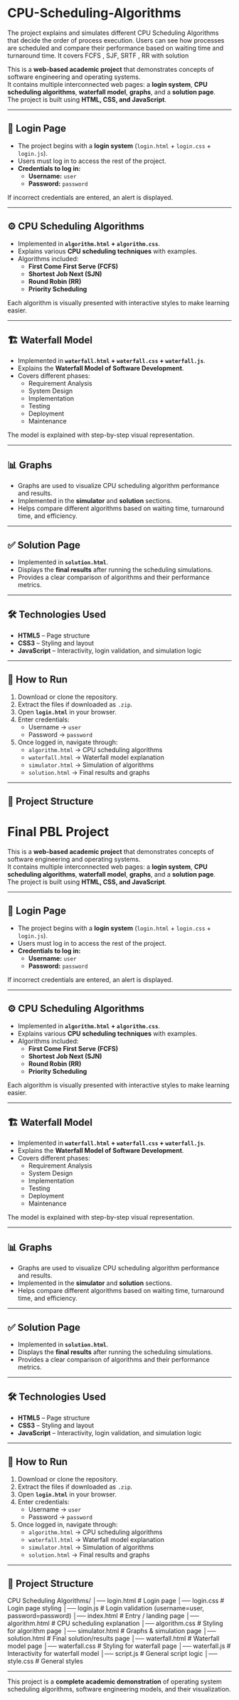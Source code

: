 # CPU-Scheduling-Algorithms
The project explains and simulates different CPU Scheduling Algorithms that decide the order of process execution. Users can see how processes are scheduled and compare their performance based on waiting time and turnaround time. It covers FCFS , SJF, SRTF , RR with solution

This is a **web-based academic project** that demonstrates concepts of software engineering and operating systems.  
It contains multiple interconnected web pages: a **login system**, **CPU scheduling algorithms**, **waterfall model**, **graphs**, and a **solution page**.  
The project is built using **HTML, CSS, and JavaScript**.

---

## 🔑 Login Page
- The project begins with a **login system** (`login.html` + `login.css` + `login.js`).  
- Users must log in to access the rest of the project.  
- **Credentials to log in:**  
  - **Username:** `user`  
  - **Password:** `password`  

If incorrect credentials are entered, an alert is displayed.

---

## ⚙️ CPU Scheduling Algorithms
- Implemented in **`algorithm.html` + `algorithm.css`**.  
- Explains various **CPU scheduling techniques** with examples.  
- Algorithms included:  
  - **First Come First Serve (FCFS)**  
  - **Shortest Job Next (SJN)**  
  - **Round Robin (RR)**  
  - **Priority Scheduling**  

Each algorithm is visually presented with interactive styles to make learning easier.

---

## 🏗️ Waterfall Model
- Implemented in **`waterfall.html` + `waterfall.css` + `waterfall.js`**.  
- Explains the **Waterfall Model of Software Development**.  
- Covers different phases:  
  - Requirement Analysis  
  - System Design  
  - Implementation  
  - Testing  
  - Deployment  
  - Maintenance  

The model is explained with step-by-step visual representation.

---

## 📊 Graphs
- Graphs are used to visualize CPU scheduling algorithm performance and results.  
- Implemented in the **simulator** and **solution** sections.  
- Helps compare different algorithms based on waiting time, turnaround time, and efficiency.

---

## ✅ Solution Page
- Implemented in **`solution.html`**.  
- Displays the **final results** after running the scheduling simulations.  
- Provides a clear comparison of algorithms and their performance metrics.  

---

## 🛠️ Technologies Used
- **HTML5** – Page structure  
- **CSS3** – Styling and layout  
- **JavaScript** – Interactivity, login validation, and simulation logic  

---

## 🚀 How to Run
1. Download or clone the repository.  
2. Extract the files if downloaded as `.zip`.  
3. Open **`login.html`** in your browser.  
4. Enter credentials:  
   - Username → `user`  
   - Password → `password`  
5. Once logged in, navigate through:  
   - `algorithm.html` → CPU scheduling algorithms  
   - `waterfall.html` → Waterfall model explanation  
   - `simulator.html` → Simulation of algorithms  
   - `solution.html` → Final results and graphs  

---

## 📂 Project Structure
# Final PBL Project

This is a **web-based academic project** that demonstrates concepts of software engineering and operating systems.  
It contains multiple interconnected web pages: a **login system**, **CPU scheduling algorithms**, **waterfall model**, **graphs**, and a **solution page**.  
The project is built using **HTML, CSS, and JavaScript**.

---

## 🔑 Login Page
- The project begins with a **login system** (`login.html` + `login.css` + `login.js`).  
- Users must log in to access the rest of the project.  
- **Credentials to log in:**  
  - **Username:** `user`  
  - **Password:** `password`  

If incorrect credentials are entered, an alert is displayed.

---

## ⚙️ CPU Scheduling Algorithms
- Implemented in **`algorithm.html` + `algorithm.css`**.  
- Explains various **CPU scheduling techniques** with examples.  
- Algorithms included:  
  - **First Come First Serve (FCFS)**  
  - **Shortest Job Next (SJN)**  
  - **Round Robin (RR)**  
  - **Priority Scheduling**  

Each algorithm is visually presented with interactive styles to make learning easier.

---

## 🏗️ Waterfall Model
- Implemented in **`waterfall.html` + `waterfall.css` + `waterfall.js`**.  
- Explains the **Waterfall Model of Software Development**.  
- Covers different phases:  
  - Requirement Analysis  
  - System Design  
  - Implementation  
  - Testing  
  - Deployment  
  - Maintenance  

The model is explained with step-by-step visual representation.

---

## 📊 Graphs
- Graphs are used to visualize CPU scheduling algorithm performance and results.  
- Implemented in the **simulator** and **solution** sections.  
- Helps compare different algorithms based on waiting time, turnaround time, and efficiency.

---

## ✅ Solution Page
- Implemented in **`solution.html`**.  
- Displays the **final results** after running the scheduling simulations.  
- Provides a clear comparison of algorithms and their performance metrics.  

---

## 🛠️ Technologies Used
- **HTML5** – Page structure  
- **CSS3** – Styling and layout  
- **JavaScript** – Interactivity, login validation, and simulation logic  

---

## 🚀 How to Run
1. Download or clone the repository.  
2. Extract the files if downloaded as `.zip`.  
3. Open **`login.html`** in your browser.  
4. Enter credentials:  
   - Username → `user`  
   - Password → `password`  
5. Once logged in, navigate through:  
   - `algorithm.html` → CPU scheduling algorithms  
   - `waterfall.html` → Waterfall model explanation  
   - `simulator.html` → Simulation of algorithms  
   - `solution.html` → Final results and graphs  

---

## 📂 Project Structure
CPU Scheduling Algorithms/
│── login.html # Login page
│── login.css # Login page styling
│── login.js # Login validation (username=user, password=password)
│── index.html # Entry / landing page
│── algorithm.html # CPU scheduling explanation
│── algorithm.css # Styling for algorithm page
│── simulator.html # Graphs & simulation page
│── solution.html # Final solution/results page
│── waterfall.html # Waterfall model page
│── waterfall.css # Styling for waterfall page
│── waterfall.js # Interactivity for waterfall model
│── script.js # General script logic
│── style.css # General styles



---

This project is a **complete academic demonstration** of operating system scheduling algorithms, software engineering models, and their visualization.
